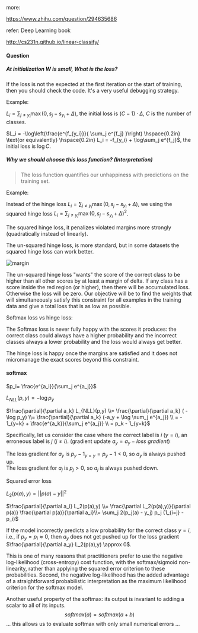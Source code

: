 more:

https://www.zhihu.com/question/294635686



refer: Deep Learning book

http://cs231n.github.io/linear-classify/





#### Question

##### At initialization $W$ is small, What is the loss?

If the loss is not the expected at the first iteration or the start of training, then you should check the code. It's a very useful debugging strategy.

Example:

$L_i = \sum_{j\neq y_i} \max(0, s_j - s_{y_i} + \Delta)$, the initial loss is $(C-1) \cdot \Delta$, $C$ is the number of classes.

$L_i = -\log\left(\frac{e^{f_{y_i}}}{ \sum_j e^{f_j} }\right) \hspace{0.2in} \text{or equivalently} \hspace{0.2in} L_i = -f_{y_i} + \log\sum_j e^{f_j}$, the initial loss is $\log C​$.



##### Why we should choose this loss function? (Interpretation)

> The loss function quantifies our unhappiness with predictions on the training set.

Example:

Instead of the hinge loss $L_i = \sum_{j\neq y_i} \max(0, s_j - s_{y_i} + \Delta)$, we using the squared hinge loss $L_i = \sum_{j\neq y_i} \max(0, s_j - s_{y_i} + \Delta)^2$. 

The squared hinge loss, it penalizes violated margins more strongly (quadratically instead of linearly). 

The un-squared hinge loss, is more standard, but in some datasets the squared hinge loss can work better.

![margin](https://github.com/bifeng/daily_book_notes/raw/master/resource/margin.jpg)

The un-squared hinge loss "wants" the score of the correct class to be higher than all other scores by at least a margin of delta. If any class has a score inside the red region (or higher), then there will be accumulated loss. Otherwise the loss will be zero. Our objective will be to find the weights that will simultaneously satisfy this constraint for all examples in the training data and give a total loss that is as low as possible.

Softmax loss vs hinge loss:

The Softmax loss is never fully happy with the scores it produces: the correct class could always have a higher probability and the incorrect classes always a lower probability and the loss would always get better. 

The hinge loss is happy once the margins are satisfied and it does not micromanage the exact scores beyond this constraint. 



#### softmax

$p_i= \frac{e^{a_i}}{\sum_j e^{a_j}}​$

$L_{NLL}(p,y) = - \log p_y​$

$\frac{\partial}{\partial a_k} L_{NLL}(p,y) \\= \frac{\partial}{\partial a_k} ( - \log p_y) \\= \frac{\partial}{\partial a_k} (-a_y + \log \sum_j e^{a_j}) \\
= - 1_{y=k} + \frac{e^{a_k}}{\sum_j e^{a_j}} \\  
= p_k - 1_{y=k}$

Specifically, let us consider the case where the correct label is $i$ ($y=i$), an erroneous label is $j$ ($j \neq i$). (gradient update $a_y = a_y - loss\ gradient$)

The loss gradient for $a_y$ is $p_y - 1_{y=y} = p_y -1 <0$, so $a_y$ is always pushed up.<br>The loss gradient for $a_j$ is $p_j > 0$, so $a_j$ is always pushed down.



Squared error loss

$L_2(p(a),y) = ||p(a)-y||^2​$

$\frac{\partial}{\partial a_i} L_2(p(a),y) \\= \frac{\partial L_2(p(a),y)}{\partial p(a)}  \frac{\partial p(a)}{\partial a_i}\\= \sum_j 2(p_j(a) - y_j) p_j (1_{i=j} - p_i)​$

If the model incorrectly predicts a low probability for the correct class $y=i$, i.e., if $p_y=p_i \approx 0$, then $a_y$ does not get pushed up for the loss gradient $\frac{\partial}{\partial a_y} L_2(p(a),y)  \approx 0$.

This is one of many reasons that practitioners prefer to use the negative log-likelihood (cross-entropy) cost function, with the softmax/sigmoid non-linearity, rather than applying the squared error criterion to these probabilities. Second, the negative log-likelihood has the added advantage of a straightforward probabilistic interpretation as the maximum likelihood criterion for the softmax model.

Another useful property of the softmax: its output is invariant to adding a scalar to all of its inputs.
$$
softmax(a) = softmax(a+b)
$$
... this allows us to evaluate softmax with only small numerical errors ...





